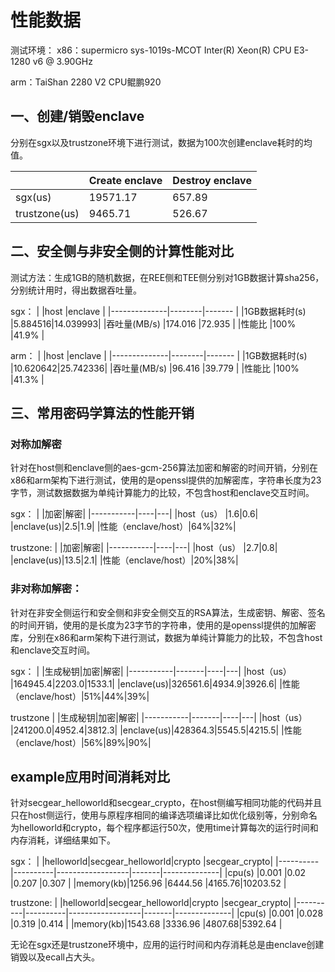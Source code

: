 # 性能数据

测试环境：
x86：supermicro sys-1019s-MCOT Inter(R) Xeon(R) CPU E3-1280 v6 @ 3.90GHz

arm：TaiShan 2280 V2 CPU鲲鹏920

## 一、创建/销毁enclave
分别在sgx以及trustzone环境下进行测试，数据为100次创建enclave耗时的均值。

|             |Create enclave|Destroy enclave|
|-------------|--------------|---------------|
|sgx(us)      |19571.17      |657.89         |
|trustzone(us)|9465.71       |526.67         |

## 二、安全侧与非安全侧的计算性能对比

测试方法：生成1GB的随机数据，在REE侧和TEE侧分别对1GB数据计算sha256，分别统计用时，得出数据吞吐量。

sgx：
|              |host    |enclave   |
|--------------|--------|-------   |
|1GB数据耗时(s) |5.884516|14.039993|
|吞吐量(MB/s)   |174.016 |72.935   |
|性能比         |100%    |41.9%    |

arm：
|              |host    |enclave   |
|--------------|--------|-------   |
|1GB数据耗时(s) |10.620642|25.742336|
|吞吐量(MB/s)   |96.416 |39.779   |
|性能比         |100%   |41.3%    |

## 三、常用密码学算法的性能开销

### 对称加解密

针对在host侧和enclave侧的aes-gcm-256算法加密和解密的时间开销，分别在x86和arm架构下进行测试，使用的是openssl提供的加解密库，字符串长度为23字节，测试数据数据为单纯计算能力的比较，不包含host和enclave交互时间。

sgx：
|           |加密|解密|
|-----------|----|---|
|host（us） |1.6|0.6|
|enclave(us)|2.5|1.9|
|性能（enclave/host）|64%|32%|

trustzone:
|           |加密|解密|
|-----------|----|---|
|host（us） |2.7|0.8|
|enclave(us)|13.5|2.1|
|性能（enclave/host）|20%|38%|

### 非对称加解密：
针对在非安全侧运行和安全侧和非安全侧交互的RSA算法，生成密钥、解密、签名的时间开销，使用的是长度为23字节的字符串，使用的是openssl提供的加解密库，分别在x86和arm架构下进行测试，数据为单纯计算能力的比较，不包含host和enclave交互时间。

sgx：
|           |生成秘钥|加密|解密|
|-----------|-------|----|---|
|host（us） |164945.4|2203.0|1533.1|
|enclave(us)|326561.6|4934.9|3926.6|
|性能（enclave/host）|51%|44%|39%|

trustzone
|           |生成秘钥|加密|解密|
|-----------|-------|----|---|
|host（us） |241200.0|4952.4|3812.3|
|enclave(us)|428364.3|5545.5|4215.5|
|性能（enclave/host）|56%|89%|90%|

## example应用时间消耗对比
针对secgear_helloworld和secgear_crypto，在host侧编写相同功能的代码并且只在host侧运行，使用与原程序相同的编译选项编译比如优化级别等，分别命名为helloworld和crypto，每个程序都运行50次，使用time计算每次的运行时间和内存消耗，详细结果如下。

sgx：
|          |helloworld|secgear_helloworld|crypto |secgear_crypto|
|----------|----------|------------------|-------|--------------|
|cpu(s)    |0.001     |0.02              |0.207  |0.307         |
|memory(kb)|1256.96   |6444.56           |4165.76|10203.52      |

trustzone:
|          |helloworld|secgear_helloworld|crypto |secgear_crypto|
|----------|----------|------------------|-------|--------------|
|cpu(s)    |0.001     |0.028             |0.319  |0.414         |
|memory(kb)|1543.68   |3336.96           |4807.68|5392.64       |

无论在sgx还是trustzone环境中，应用的运行时间和内存消耗总是由enclave创建销毁以及ecall占大头。